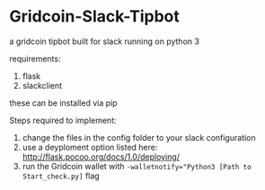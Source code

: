 # Gridcoin-Slack-Tipbot
a gridcoin tipbot built for slack running on python 3

requirements:
1) flask
2) slackclient

these can be installed via pip

Steps required to implement:

1) change the files in the config folder to your slack configuration 
2) use a deyploment option listed here: http://flask.pocoo.org/docs/1.0/deploying/
3) run the Gridcoin wallet with `-walletnotify="Python3 [Path to Start_check.py]` flag
